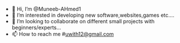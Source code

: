- 👋 Hi, I’m @Muneeb-AHmed1
- 👀 I’m interested in developing new software,websites,games etc....
- 💞️ I’m looking to collaborate on different small projects with beginners/experts...
- 📫 How to reach me #uwith12@gmail.com

